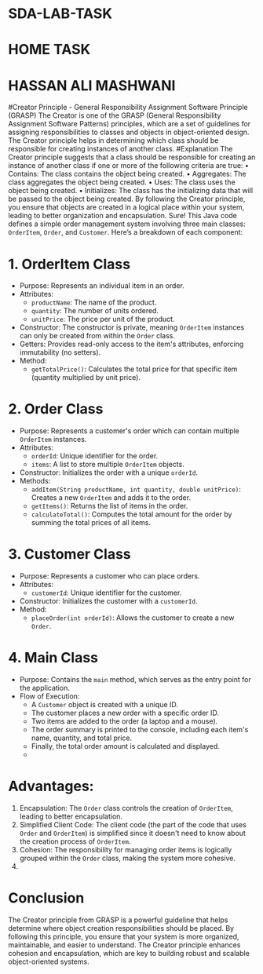 # SDA-LAB-TASK

# HOME TASK
# HASSAN ALI MASHWANI
 
#Creator Principle - General Responsibility Assignment Software Principle (GRASP)
The Creator is one of the GRASP (General Responsibility Assignment Software Patterns) principles, which are a set of guidelines for assigning responsibilities to classes and objects in object-oriented design. The Creator principle helps in determining which class should be responsible for creating instances of another class.
#Explanation
The Creator principle suggests that a class should be responsible for creating an instance of another class if one or more of the following criteria are true:
•	Contains: The class contains the object being created.
•	Aggregates: The class aggregates the object being created.
•	Uses: The class uses the object being created.
•	Initializes: The class has the initializing data that will be passed to the object being created.
By following the Creator principle, you ensure that objects are created in a logical place within your system, leading to better organization and encapsulation.
Sure! This Java code defines a simple order management system involving three main classes: `OrderItem`, `Order`, and `Customer`. Here’s a breakdown of each component:

# 1. OrderItem Class
- Purpose: Represents an individual item in an order.
- Attributes:
  - `productName`: The name of the product.
  - `quantity`: The number of units ordered.
  - `unitPrice`: The price per unit of the product.
- Constructor: The constructor is private, meaning `OrderItem` instances can only be created from within the `Order` class.
- Getters: Provides read-only access to the item's attributes, enforcing immutability (no setters).
- Method:
  - `getTotalPrice()`: Calculates the total price for that specific item (quantity multiplied by unit price).

# 2. Order Class
- Purpose: Represents a customer's order which can contain multiple `OrderItem` instances.
- Attributes:
  - `orderId`: Unique identifier for the order.
  - `items`: A list to store multiple `OrderItem` objects.
- Constructor: Initializes the order with a unique `orderId`.
- Methods:
  - `addItem(String productName, int quantity, double unitPrice)`: Creates a new `OrderItem` and adds it to the order.
  - `getItems()`: Returns the list of items in the order.
  - `calculateTotal()`: Computes the total amount for the order by summing the total prices of all items.

# 3. Customer Class
- Purpose: Represents a customer who can place orders.
- Attributes:
  - `customerId`: Unique identifier for the customer.
- Constructor: Initializes the customer with a `customerId`.
- Method:
  - `placeOrder(int orderId)`: Allows the customer to create a new `Order`.

# 4. Main Class
- Purpose: Contains the `main` method, which serves as the entry point for the application.
- Flow of Execution:
  - A `Customer` object is created with a unique ID.
  - The customer places a new order with a specific order ID.
  - Two items are added to the order (a laptop and a mouse).
  - The order summary is printed to the console, including each item's name, quantity, and total price.
  - Finally, the total order amount is calculated and displayed.
  - 
# Advantages:
1.	Encapsulation: The `Order` class controls the creation of `OrderItem`, leading to better encapsulation.
2.	Simplified Client Code: The client code (the part of the code that uses `Order` and `OrderItem`) is simplified since it doesn't need to know about the creation process of `OrderItem`.
3.	Cohesion: The responsibility for managing order items is logically grouped within the `Order` class, making the system more cohesive.
4.	
# Conclusion
The Creator principle from GRASP is a powerful guideline that helps determine where object creation responsibilities should be placed. By following this principle, you ensure that your system is more organized, maintainable, and easier to understand. The Creator principle enhances cohesion and encapsulation, which are key to building robust and scalable object-oriented systems.


